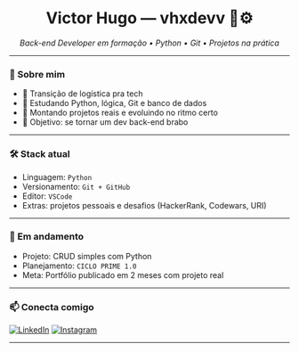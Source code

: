 <h1 align="center">Victor Hugo — vhxdevv 🧠⚙️</h1>

<p align="center">
  <i>Back-end Developer em formação • Python • Git • Projetos na prática</i>
</p>

---

### 🧩 Sobre mim

- 🔁 Transição de logística pra tech
- 🔧 Estudando Python, lógica, Git e banco de dados
- 🧪 Montando projetos reais e evoluindo no ritmo certo
- 🚀 Objetivo: se tornar um dev back-end brabo

---

### 🛠️ Stack atual

- Linguagem: `Python`
- Versionamento: `Git + GitHub`
- Editor: `VSCode`
- Extras: projetos pessoais e desafios (HackerRank, Codewars, URI)

---

### 📌 Em andamento

- Projeto: CRUD simples com Python
- Planejamento: `CICLO PRIME 1.0`
- Meta: Portfólio publicado em 2 meses com projeto real

---

### 📫 Conecta comigo

[![LinkedIn](https://img.shields.io/badge/-LinkedIn-0A66C2?style=flat-square&logo=linkedin&logoColor=white)](https://www.linkedin.com/in/victor-hugo-5b2912332)
[![Instagram](https://img.shields.io/badge/-Instagram-E4405F?style=flat-square&logo=instagram&logoColor=white)](https://instagram.com/vitinxxy)

---
